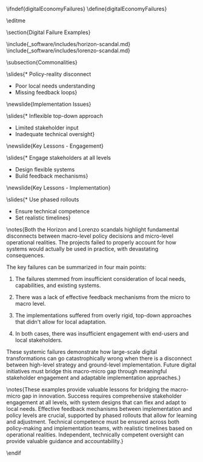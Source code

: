 \ifndef{digitalEconomyFailures}
\define{digitalEconomyFailures}

\editme

\section{Digital Failure Examples}


\include{_software/includes/horizon-scandal.md}
\include{_software/includes/lorenzo-scandal.md}

\subsection{Commonalities}

\slides{* Policy-reality disconnect
* Poor local needs understanding
* Missing feedback loops}

\newslide{Implementation Issues}

\slides{* Inflexible top-down approach
* Limited stakeholder input
* Inadequate technical oversight}

\newslide{Key Lessons - Engagement}

\slides{* Engage stakeholders at all levels
* Design flexible systems
* Build feedback mechanisms}

\newslide{Key Lessons - Implementation}

\slides{* Use phased rollouts
* Ensure technical competence
* Set realistic timelines}

\notes{Both the Horizon and Lorenzo scandals highlight fundamental disconnects between macro-level policy decisions and micro-level operational realities. The projects failed to properly account for how systems would actually be used in practice, with devastating consequences.

The key failures can be summarized in four main points:

1. The failures stemmed from insufficient consideration of local needs, capabilities, and existing systems.

2. There was a lack of effective feedback mechanisms from the micro to macro level.

3. The implementations suffered from overly rigid, top-down approaches that didn't allow for local adaptation.

4. In both cases, there was insufficient engagement with end-users and local stakeholders.

These systemic failures demonstrate how large-scale digital transformations can go catastrophically wrong when there is a disconnect between high-level strategy and ground-level implementation. Future digital initiatives must bridge this macro-micro gap through meaningful stakeholder engagement and adaptable implementation approaches.}

\notes{These examples provide valuable lessons for bridging the macro-micro gap in innovation. Success requires comprehensive stakeholder engagement at all levels, with system designs that can flex and adapt to local needs. Effective feedback mechanisms between implementation and policy levels are crucial, supported by phased rollouts that allow for learning and adjustment. Technical competence must be ensured across both policy-making and implementation teams, with realistic timelines based on operational realities. Independent, technically competent oversight can provide valuable guidance and accountability.}

\endif
